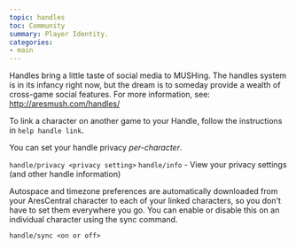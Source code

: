 ```yaml
---
topic: handles
toc: Community
summary: Player Identity.
categories:
- main
---
```

Handles bring a little taste of social media to MUSHing. The handles system is in its infancy right now, but the dream is to someday provide a wealth of cross-game social features.   For more information, see: http://aresmush.com/handles/

To link a character on another game to your Handle, follow the instructions in `help handle link`.

You can set your handle privacy *per-character*.

`handle/privacy <privacy setting>`
`handle/info` - View your privacy settings (and other handle information)

Autospace and timezone preferences are automatically downloaded from your AresCentral character to each of your linked characters, so you don't have to set them everywhere you go.  You can enable or disable this on an individual character using the sync command.

`handle/sync <on or off>`
